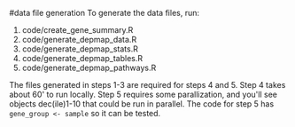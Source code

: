 #data file generation
To generate the data files, run:  
1. code/create_gene_summary.R  
2. code/generate_depmap_data.R  
3. code/generate_depmap_stats.R  
4. code/generate_depmap_tables.R  
5. code/generate_depmap_pathways.R  
  
The files generated in steps 1-3 are required for steps 4 and 5. Step 4 takes about 60' to run locally. Step 5 requires some parallization, and you'll see objects dec(ile)1-10 that could be run in parallel. The code for step 5 has `gene_group <- sample` so it can be tested. 
